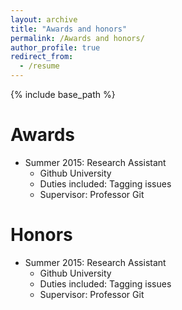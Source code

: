 ```yaml
---
layout: archive
title: "Awards and honors"
permalink: /Awards and honors/
author_profile: true
redirect_from:
  - /resume
---
```


{% include base_path %}

Awards
======
* Summer 2015: Research Assistant
  * Github University
  * Duties included: Tagging issues
  * Supervisor: Professor Git

Honors
======
* Summer 2015: Research Assistant
  * Github University
  * Duties included: Tagging issues
  * Supervisor: Professor Git
